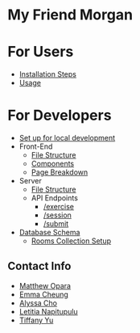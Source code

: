 # My Friend Morgan
# For Users
- [Installation Steps](/for-users/installation-steps.md)
- [Usage](/for-users/usage.md)

# For Developers
- [Set up for local development](/for-developers/set-up-for-local-development.md)
- Front-End
  - [File Structure](/for-developers/frontend/file-structure.md)
  - [Components](/for-developers/frontend/components.md)
  - [Page Breakdown](/for-developers/frontend/page-breakdown.md)
- Server
  - [File Structure](/for-developers/server/file-structure.md)
  - API Endpoints
    - [/exercise](/for-developers/server/api-endpoints/exercise.md)
    - [/session](/for-developers/server/api-endpoints/session.md)
    - [/submit](/for-developers/server/api-endpoints/submit.md)
- [Database Schema](/for-developers/database-schema.md)
  - [Rooms Collection Setup](/for-developers/rooms-collection-setup.md)

## Contact Info
- [Matthew Opara](mailto:m.opara25@gmail.com)  
- [Emma Cheung](mailto:emmazcheung@gmail.com)  
- [Alyssa Cho](mailto:choalyssa3@gmail.com)  
- [Letitia Napitupulu](mailto:letitiamarthanapitupulu@gmail.com)  
- [Tiffany Yu](mailto:tifyu19@gmail.com)